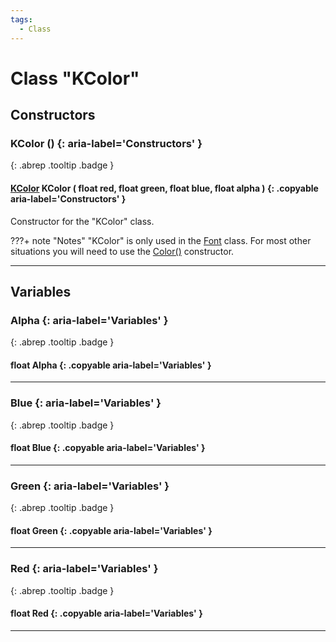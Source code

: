 ```yaml
---
tags:
  - Class
---
```

# Class "KColor"
## Constructors
### KColor () {: aria-label='Constructors' }
[ ](#){: .abrep .tooltip .badge }
#### [KColor](KColor.md) KColor ( float red, float green, float blue, float alpha ) {: .copyable aria-label='Constructors' }

Constructor for the "KColor" class.

???+ note "Notes"
	"KColor" is only used in the [Font](Font.md) class. For most other situations you will need to use the [Color()](Color.md) constructor.

___
## Variables
### Alpha {: aria-label='Variables' }
[ ](#){: .abrep .tooltip .badge }
#### float Alpha  {: .copyable aria-label='Variables' }

___
### Blue {: aria-label='Variables' }
[ ](#){: .abrep .tooltip .badge }
#### float Blue  {: .copyable aria-label='Variables' }

___
### Green {: aria-label='Variables' }
[ ](#){: .abrep .tooltip .badge }
#### float Green  {: .copyable aria-label='Variables' }

___
### Red {: aria-label='Variables' }
[ ](#){: .abrep .tooltip .badge }
#### float Red  {: .copyable aria-label='Variables' }

___
